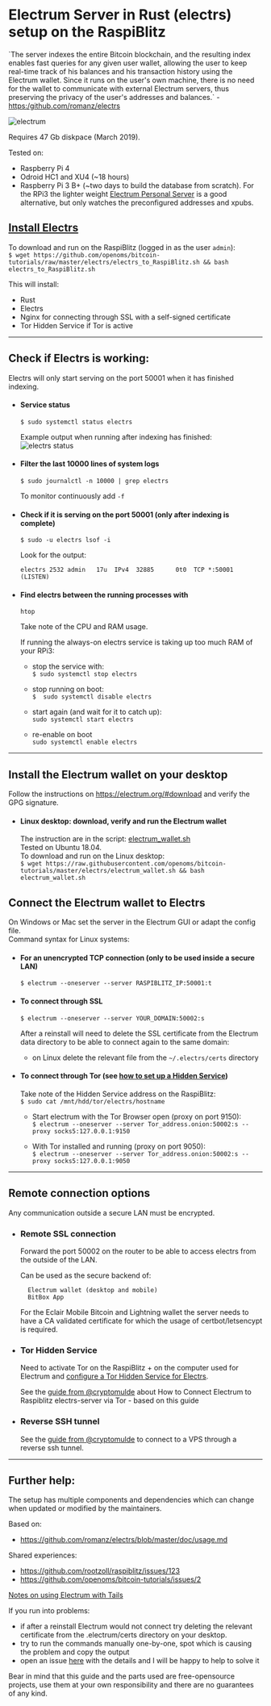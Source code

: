 # Electrum Server in Rust (electrs) setup on the RaspiBlitz

\`The server indexes the entire Bitcoin blockchain, and the resulting index enables fast queries for any given user wallet, allowing the user to keep real-time track of his balances and his transaction history using the Electrum wallet. Since it runs on the user's own machine, there is no need for the wallet to communicate with external Electrum servers, thus preserving the privacy of the user's addresses and balances.\` - [https:/github.com/romanz/electrs](https:/github.com/romanz/electrs)

![electrum](/electrs/images/electrum.png)

Requires 47 Gb diskpace (March 2019).

Tested on:
* Raspberry Pi 4
* Odroid HC1 and XU4 (~18 hours)
* Raspberry Pi 3 B+ (~two days to build the database from scratch). For the RPi3 the lighter weight [Electrum Personal Server](https://stadicus.github.io/RaspiBolt/raspibolt_64_electrum.html) is a good alternative, but only watches the preconfigured addresses and xpubs.

## [Install Electrs](https://github.com/openoms/bitcoin-tutorials/blob/master/electrs/electrs_to_RaspiBlitz.sh)

To download and run on the RaspiBlitz (logged in as the user `admin`):  
`$ wget https://github.com/openoms/bitcoin-tutorials/raw/master/electrs/electrs_to_RaspiBlitz.sh && bash electrs_to_RaspiBlitz.sh`  

This will install:
* Rust
* Electrs
* Nginx for connecting through SSL with a self-signed certificate
* Tor Hidden Service if Tor is active
---

## Check if Electrs is working:

Electrs will only start serving on the port 50001 when it has finished indexing.

* #### Service status  
    `$ sudo systemctl status electrs`  

    Example output when running after indexing has finished:
    ![electrs status](/electrs/images/electrs_status.png)

* #### Filter the last 10000 lines of system logs  
    `$ sudo journalctl -n 10000 | grep electrs`  
    
    To monitor continuously add `-f`
* #### Check if it is serving on the port 50001 (only after indexing is complete)  
    `$ sudo -u electrs lsof -i`

    Look for the output:
    ```
    electrs 2532 admin   17u  IPv4  32885      0t0  TCP *:50001 (LISTEN)
    ```
* #### Find electrs between the running processes with  
    `htop`

    Take note of the CPU and RAM usage.

    If running the always-on electrs service is taking up too much RAM of your RPi3:
    * stop the service with:  
    `$ sudo systemctl stop electrs`  
    * stop running on boot:  
    `$  sudo systemctl disable electrs`  

    * start again (and wait for it to catch up):  
    `sudo systemctl start electrs`
    * re-enable on boot  
    `sudo systemctl enable electrs`
    
---

## Install the Electrum wallet on your desktop
Follow the instructions on https://electrum.org/#download and verify the GPG signature.

* #### Linux desktop: download, verify and run the Electrum wallet
    The instruction are in the script: [electrum_wallet.sh](electrum_wallet.sh)  
    Tested on Ubuntu 18.04.  
    To download and run on the Linux desktop:  
    `$ wget https://raw.githubusercontent.com/openoms/bitcoin-tutorials/master/electrs/electrum_wallet.sh && bash electrum_wallet.sh`  


## Connect the Electrum wallet to Electrs
On Windows or Mac set the server in the Electrum GUI or adapt the config file.  
Command syntax for Linux systems:

* #### For an unencrypted TCP connection (only to be used inside a secure LAN)
    `$ electrum --oneserver --server RASPIBLITZ_IP:50001:t`

* #### To connect through SSL  
    `$ electrum --oneserver --server YOUR_DOMAIN:50002:s`

    After a reinstall will need to delete the SSL certificate from the Electrum     data directory to be able to connect again to the same domain:
    * on Linux delete the relevant file from  the `~/.electrs/certs` directory

* #### To connect through Tor (see [how to set up a Hidden Service](Tor_Hidden_Service_for_Electrs.md))
    Take note of the Hidden Service address on the RaspiBlitz:  
    `$ sudo cat /mnt/hdd/tor/electrs/hostname`
    * Start electrum with the Tor Browser open (proxy on port 9150):  
    `$ electrum --oneserver --server Tor_address.onion:50002:s --proxy socks5:127.0.0.1:9150`

    * With Tor installed and running (proxy on port 9050):   
    `$ electrum --oneserver --server Tor_address.onion:50002:s --proxy socks5:127.0.0.1:9050`  

---

## Remote connection options
Any communication outside a secure LAN must be encrypted.  

* ### Remote SSL connection

    Forward the port 50002 on the router to be able to access electrs from the outside of the LAN.

    Can be used as the secure backend of:

        Electrum wallet (desktop and mobile)
        BitBox App

    For the Eclair Mobile Bitcoin and Lightning wallet the server needs to have a CA validated certificate for which the usage of certbot/letsencypt is required.

* ### Tor Hidden Service

    Need to activate Tor on the RaspiBlitz + on the computer used for Electrum and [configure a Tor Hidden Service for Electrs](Tor_Hidden_Service_for_Electrs.md).  

    See the [guide from @cryptomulde](https://medium.com/@cryptomulde/connect-electrum-to-raspiblitz-electrs-server-via-tor-bonus-20cd14bae9af) about How to Connect Electrum to Raspiblitz electrs-server via Tor - based on this guide

* ### Reverse SSH tunnel
    See the [guide from @cryptomulde](https://medium.com/@cryptomulde/private-electrum-server-electrs-for-your-raspiblitz-full-node-without-forwarding-ports-417e4c3af975  ) to connect to a VPS through a reverse ssh tunnel.

---

## Further help: 

The setup has multiple components and dependencies which can change when updated or modified by the maintainers.  

Based on:
* <https://github.com/romanz/electrs/blob/master/doc/usage.md>  

Shared experiences:
* <https://github.com/rootzoll/raspiblitz/issues/123>
* <https://github.com/openoms/bitcoin-tutorials/issues/2>

[Notes on using Electrum with Tails](https://electrum.readthedocs.io/en/latest/tails.html#using-the-most-current-electrum-on-tails)

If you run into problems:

* if after a reinstall Electrum would not connect try deleting the relevant certificate from the .electrum/certs directory on your desktop.
* try to run the commands manually one-by-one, spot which is causing the problem and copy the output
* open an issue [here](https://github.com/openoms/bitcoin-tutorials/issues) with the details and I will be happy to help to solve it  

Bear in mind that this guide and the parts used are free-opensource projects, use them at your own responsibility and there are no guarantees of any kind.
